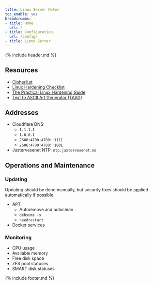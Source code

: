 ```yaml
---
title: Linux Server Notes
toc_enable: yes
breadcrumbs:
- title: Home
  url: /
- title: Configuration
  url: /config/
- title: Linux Server
---
```

{% include header.md %}

## Resources

- [Cipherli.st](https://cipherli.st/)
- [Linux Hardening Checklist](https://github.com/trimstray/linux-hardening-checklist)
- [The Practical Linux Hardening Guide](https://github.com/trimstray/the-practical-linux-hardening-guide)
- [Text to ASCII Art Generator (TAAG)](http://patorjk.com/software/taag/#p=display&f=Slant&t=)

## Addresses

- Cloudflare DNS:
  - `1.1.1.1`
  - `1.0.0.1`
  - `2606:4700:4700::1111`
  - `2606:4700:4700::1001`
- Justervesenet NTP: `ntp.justervesenet.no`

## Operations and Maintenance

### Updating

Updating should be done manually, but security fixes should be applied automatically if possible.

- APT
  - Autoremove and autoclean
  - `debsums -s`
  - `needrestart`
- Docker services

### Monitoring

- CPU usage
- Available memory
- Free disk space
- ZFS pool statuses
- SMART disk statuses

{% include footer.md %}
